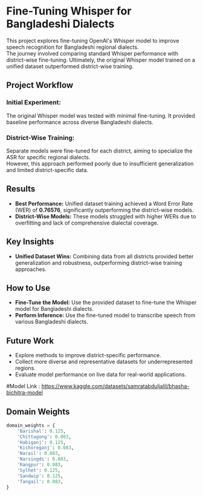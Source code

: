 # Fine-Tuning Whisper for Bangladeshi Dialects

This project explores fine-tuning OpenAI's Whisper model to improve speech recognition for Bangladeshi regional dialects.  
The journey involved comparing standard Whisper performance with district-wise fine-tuning. Ultimately, the original Whisper model trained on a unified dataset outperformed district-wise training.

## Project Workflow

### Initial Experiment:
The original Whisper model was tested with minimal fine-tuning. It provided baseline performance across diverse Bangladeshi dialects.

### District-Wise Training:
Separate models were fine-tuned for each district, aiming to specialize the ASR for specific regional dialects.  
However, this approach performed poorly due to insufficient generalization and limited district-specific data.

## Results

- **Best Performance:** Unified dataset training achieved a Word Error Rate (WER) of **0.76576**, significantly outperforming the district-wise models.
- **District-Wise Models:** These models struggled with higher WERs due to overfitting and lack of comprehensive dialectal coverage.

## Key Insights

- **Unified Dataset Wins:** Combining data from all districts provided better generalization and robustness, outperforming district-wise training approaches.

## How to Use

- **Fine-Tune the Model:** Use the provided dataset to fine-tune the Whisper model for Bangladeshi dialects.
- **Perform Inference:** Use the fine-tuned model to transcribe speech from various Bangladeshi dialects.

## Future Work

- Explore methods to improve district-specific performance.
- Collect more diverse and representative datasets for underrepresented regions.
- Evaluate model performance on live data for real-world applications.

#Model Link : https://www.kaggle.com/datasets/samratabduljalil/bhasha-bichitra-model

## Domain Weights

```python
domain_weights = {
    'Barishal': 0.125,
    'Chittagong': 0.083,
    'Habiganj': 0.125,
    'Kishoreganj': 0.083,
    'Narail': 0.083,
    'Narsingdi': 0.083,
    'Rangpur': 0.083,
    'Sylhet': 0.125,
    'Sandwip': 0.125,
    'Tangail': 0.083,
}




